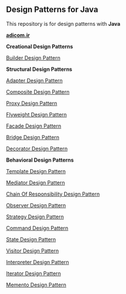 Design Patterns for Java
-------------
This repository is for design patterns with **Java**

**[adicom.ir](http://www.adicom.ir/)**

**Creational Design Patterns**

[Builder Design Pattern](https://github.com/adicomdotir/DasignPatternJava/tree/master/Builder%20Design%20Pattern)

**Structural Design Patterns**

[Adapter Design Pattern](https://github.com/adicomdotir/DasignPatternJava/tree/master/Adapter%20Design%20Pattern)

[Composite Design Pattern](https://github.com/adicomdotir/DasignPatternJava/tree/master/Composite%20Design%20Pattern)

[Proxy Design Pattern](https://github.com/adicomdotir/DasignPatternJava/tree/master/Proxy%20Design%20Pattern)

[Flyweight Design Pattern](https://github.com/adicomdotir/DasignPatternJava/tree/master/Flyweight%20Design%20Pattern)

[Facade Design Pattern](https://github.com/adicomdotir/DasignPatternJava/tree/master/Facade%20Design%20Pattern)

[Bridge Design Pattern](https://github.com/adicomdotir/DasignPatternJava/tree/master/Bridge%20Design%20Pattern)

[Decorator Design Pattern](https://github.com/adicomdotir/DasignPatternJava/tree/master/Decorator%20Design%20Pattern)

**Behavioral Design Patterns**

[Template Design Pattern](https://github.com/adicomdotir/DasignPatternJava/tree/master/Template%20Design%20Pattern)

[Mediator Design Pattern](https://github.com/adicomdotir/DasignPatternJava/tree/master/Mediator%20Design%20Pattern)

[Chain Of Responsibility Design Pattern](https://github.com/adicomdotir/DasignPatternJava/tree/master/Chain%20Of%20Responsibility%20Design%20Pattern)

[Observer Design Pattern](https://github.com/adicomdotir/DasignPatternJava/tree/master/Observer%20Design%20Pattern)

[Strategy Design Pattern](https://github.com/adicomdotir/DasignPatternJava/tree/master/Strategy%20Design%20Pattern)

[Command Design Pattern](https://github.com/adicomdotir/DasignPatternJava/tree/master/Command%20Design%20Pattern)

[State Design Pattern](https://github.com/adicomdotir/DasignPatternJava/tree/master/State%20Design%20Pattern)

[Visitor Design Pattern](https://github.com/adicomdotir/DasignPatternJava/tree/master/VisitorDesignPattern)

[Interpreter Design Pattern](https://github.com/adicomdotir/DasignPatternJava/tree/master/InterpreterDesignPattern)

[Iterator Design Pattern](https://github.com/adicomdotir/DasignPatternJava/tree/master/IteratorDesignPattern)

[Memento Design Pattern](https://github.com/adicomdotir/DasignPatternJava/tree/master/MementoDesignPattern)